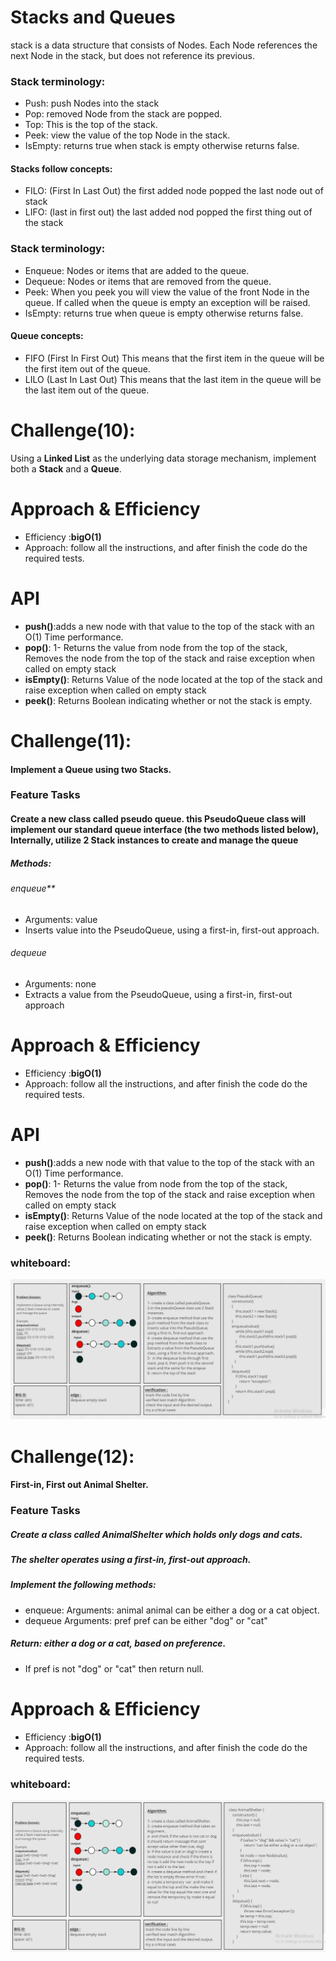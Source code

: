 # Stacks and Queues
stack is a data structure that consists of Nodes. Each Node references the next Node in the stack, but does not reference its previous.

### Stack terminology:
- Push: push Nodes into the stack
- Pop: removed Node from the stack are popped.
- Top: This is the top of the stack.
- Peek: view the value of the top Node in the stack. 
- IsEmpty: returns true when stack is empty otherwise returns false.

#### Stacks follow concepts:
- FILO: (First In Last Out) the first added node popped the last node out of stack
- LIFO: (last in first out) the last added nod popped the first thing out of the stack

### Stack terminology:
- Enqueue: Nodes or items that are added to the queue.
- Dequeue: Nodes or items that are removed from the queue.
- Peek: When you peek you will view the value of the front Node in the queue. If called when the queue is empty an exception will be raised. 
- IsEmpty: returns true when queue is empty otherwise returns false.

#### Queue concepts:
- FIFO (First In First Out) This means that the first item in the queue will be the first item out of the queue.
- LILO (Last In Last Out) This means that the last item in the queue will be the last item out of the queue.

# Challenge(10):
Using a **Linked List** as the underlying data storage mechanism, implement both a **Stack** and a **Queue**.

# Approach & Efficiency
- Efficiency :**bigO(1)**
- Approach: follow all the instructions, and after finish the code do the required tests.

# API
* **push()**:adds a new node with that value to the top of the stack with an O(1) Time performance.
* **pop()**: 1- Returns the value from node from the top of the stack, Removes the node from the top of the stack
and raise exception when called on empty stack
* **isEmpty()**: Returns Value of the node located at the top of the stack and raise exception when called on empty stack
* **peek()**: Returns Boolean indicating whether or not the stack is empty.




# Challenge(11):


#### Implement a Queue using two Stacks.


### Feature Tasks


#### Create a new class called pseudo queue. this PseudoQueue class will implement our standard queue interface (the two methods listed below), Internally, utilize 2 Stack instances to create and manage the queue
##### Methods:
###### enqueue**
- Arguments: value
- Inserts value into the PseudoQueue, using a first-in, first-out approach.
###### dequeue
- Arguments: none
- Extracts a value from the PseudoQueue, using a first-in, first-out approach

# Approach & Efficiency
- Efficiency :**bigO(1)**
- Approach: follow all the instructions, and after finish the code do the required tests.

# API
* **push()**:adds a new node with that value to the top of the stack with an O(1) Time performance.
* **pop()**: 1- Returns the value from node from the top of the stack, Removes the node from the top of the stack
and raise exception when called on empty stack
* **isEmpty()**: Returns Value of the node located at the top of the stack and raise exception when called on empty stack
* **peek()**: Returns Boolean indicating whether or not the stack is empty.

### whiteboard:

![whiteboard11](./UML-lab11.PNG)


# Challenge(12):


#### First-in, First out Animal Shelter.


### Feature Tasks


##### Create a class called AnimalShelter which holds only dogs and cats.
##### The shelter operates using a first-in, first-out approach.
##### Implement the following methods:
- enqueue:
Arguments: animal
animal can be either a dog or a cat object.
- dequeue
Arguments: pref
pref can be either "dog" or "cat"
##### Return: either a dog or a cat, based on preference.
- If pref is not "dog" or "cat" then return null.

# Approach & Efficiency
- Efficiency :**bigO(1)**
- Approach: follow all the instructions, and after finish the code do the required tests.


### whiteboard:

![whiteboard12](./whiteboard12.PNG)

